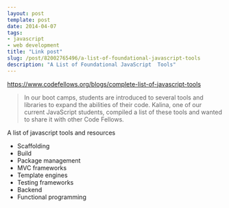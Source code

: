 ```yaml
---
layout: post
template: post
date: 2014-04-07
tags:
- javascript
- web development
title: "Link post"
slug: /post/82002765496/a-list-of-foundational-javascript-tools
description: "A List of Foundational JavaScript  Tools"
---
```

<https://www.codefellows.org/blogs/complete-list-of-javascript-tools>

<blockquote class="link_og_blockquote">In our boot camps, students are introduced to several tools and libraries to expand the abilities of their code. Kalina, one of our current JavaScript students, compiled a list of these tools and wanted to share it with other Code Fellows.</blockquote>
<p>A list of javascript tools and resources</p>
<ul>
<li>Scaffolding</li>
<li>Build</li>
<li>Package management</li>
<li>MVC frameworks</li>
<li>Template engines</li>
<li>Testing frameworks</li>
<li>Backend</li>
<li>Functional programming</li>
</ul>
<p></p>